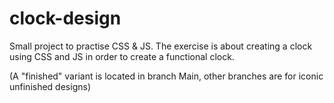 # clock-design
Small project to practise CSS &amp; JS.
The exercise is about creating a clock using CSS and JS in order to create a functional clock.

(A "finished" variant is located in branch Main, other branches are for iconic unfinished designs)

